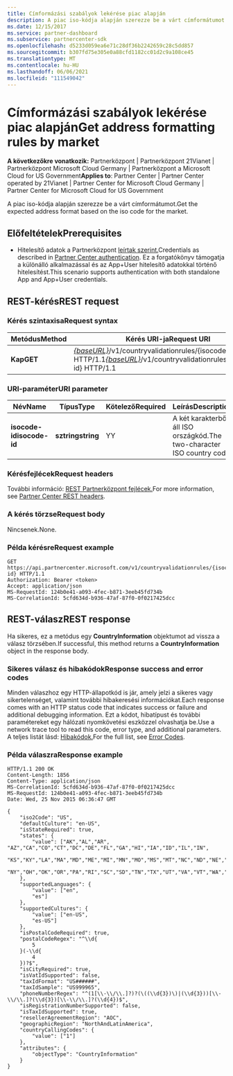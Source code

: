```yaml
---
title: Címformázási szabályok lekérése piac alapján
description: A piac iso-kódja alapján szerezze be a várt címformátumot.
ms.date: 12/15/2017
ms.service: partner-dashboard
ms.subservice: partnercenter-sdk
ms.openlocfilehash: d5233d059ea6e71c28df36b2242659c28c5dd857
ms.sourcegitcommit: b307fd75e305e0a88cfd1182cc01d2c9a108ce45
ms.translationtype: MT
ms.contentlocale: hu-HU
ms.lasthandoff: 06/06/2021
ms.locfileid: "111549042"
---
```

# <a name="get-address-formatting-rules-by-market"></a><span data-ttu-id="65813-103">Címformázási szabályok lekérése piac alapján</span><span class="sxs-lookup"><span data-stu-id="65813-103">Get address formatting rules by market</span></span>

<span data-ttu-id="65813-104">**A következőkre vonatkozik:** Partnerközpont | Partnerközpont 21Vianet | Partnerközpont Microsoft Cloud Germany | Partnerközpont a Microsoft Cloud for US Government</span><span class="sxs-lookup"><span data-stu-id="65813-104">**Applies to**: Partner Center | Partner Center operated by 21Vianet | Partner Center for Microsoft Cloud Germany | Partner Center for Microsoft Cloud for US Government</span></span>


<span data-ttu-id="65813-105">A piac iso-kódja alapján szerezze be a várt címformátumot.</span><span class="sxs-lookup"><span data-stu-id="65813-105">Get the expected address format based on the iso code for the market.</span></span>

## <a name="prerequisites"></a><span data-ttu-id="65813-106">Előfeltételek</span><span class="sxs-lookup"><span data-stu-id="65813-106">Prerequisites</span></span>

- <span data-ttu-id="65813-107">Hitelesítő adatok a Partnerközpont [leírtak szerint.](partner-center-authentication.md)</span><span class="sxs-lookup"><span data-stu-id="65813-107">Credentials as described in [Partner Center authentication](partner-center-authentication.md).</span></span> <span data-ttu-id="65813-108">Ez a forgatókönyv támogatja a különálló alkalmazással és az App+User hitelesítő adatokkal történő hitelesítést.</span><span class="sxs-lookup"><span data-stu-id="65813-108">This scenario supports authentication with both standalone App and App+User credentials.</span></span>

## <a name="rest-request"></a><span data-ttu-id="65813-109">REST-kérés</span><span class="sxs-lookup"><span data-stu-id="65813-109">REST request</span></span>

### <a name="request-syntax"></a><span data-ttu-id="65813-110">Kérés szintaxisa</span><span class="sxs-lookup"><span data-stu-id="65813-110">Request syntax</span></span>

| <span data-ttu-id="65813-111">Metódus</span><span class="sxs-lookup"><span data-stu-id="65813-111">Method</span></span>  | <span data-ttu-id="65813-112">Kérés URI-ja</span><span class="sxs-lookup"><span data-stu-id="65813-112">Request URI</span></span>                                                                                 |
|---------|---------------------------------------------------------------------------------------------|
| <span data-ttu-id="65813-113">**Kap**</span><span class="sxs-lookup"><span data-stu-id="65813-113">**GET**</span></span> | <span data-ttu-id="65813-114">[*{baseURL}*](partner-center-rest-urls.md)/v1/countryvalidationrules/{isocode-id} HTTP/1.1</span><span class="sxs-lookup"><span data-stu-id="65813-114">[*{baseURL}*](partner-center-rest-urls.md)/v1/countryvalidationrules/{isocode-id} HTTP/1.1</span></span> |

### <a name="uri-parameter"></a><span data-ttu-id="65813-115">URI-paraméter</span><span class="sxs-lookup"><span data-stu-id="65813-115">URI parameter</span></span>

| <span data-ttu-id="65813-116">Név</span><span class="sxs-lookup"><span data-stu-id="65813-116">Name</span></span>           | <span data-ttu-id="65813-117">Típus</span><span class="sxs-lookup"><span data-stu-id="65813-117">Type</span></span>       | <span data-ttu-id="65813-118">Kötelező</span><span class="sxs-lookup"><span data-stu-id="65813-118">Required</span></span> | <span data-ttu-id="65813-119">Leírás</span><span class="sxs-lookup"><span data-stu-id="65813-119">Description</span></span>                         |
|----------------|------------|----------|-------------------------------------|
| <span data-ttu-id="65813-120">**isocode-id**</span><span class="sxs-lookup"><span data-stu-id="65813-120">**isocode-id**</span></span> | <span data-ttu-id="65813-121">**sztring**</span><span class="sxs-lookup"><span data-stu-id="65813-121">**string**</span></span> | <span data-ttu-id="65813-122">Y</span><span class="sxs-lookup"><span data-stu-id="65813-122">Y</span></span>        | <span data-ttu-id="65813-123">A két karakterből áll ISO országkód.</span><span class="sxs-lookup"><span data-stu-id="65813-123">The two-character ISO country code.</span></span> |

### <a name="request-headers"></a><span data-ttu-id="65813-124">Kérésfejlécek</span><span class="sxs-lookup"><span data-stu-id="65813-124">Request headers</span></span>

<span data-ttu-id="65813-125">További információ: [REST Partnerközpont fejlécek.](headers.md)</span><span class="sxs-lookup"><span data-stu-id="65813-125">For more information, see [Partner Center REST headers](headers.md).</span></span>

### <a name="request-body"></a><span data-ttu-id="65813-126">A kérés törzse</span><span class="sxs-lookup"><span data-stu-id="65813-126">Request body</span></span>

<span data-ttu-id="65813-127">Nincsenek.</span><span class="sxs-lookup"><span data-stu-id="65813-127">None.</span></span>

### <a name="request-example"></a><span data-ttu-id="65813-128">Példa kérésre</span><span class="sxs-lookup"><span data-stu-id="65813-128">Request example</span></span>

```http
GET https://api.partnercenter.microsoft.com/v1/countryvalidationrules/{isocode-id} HTTP/1.1
Authorization: Bearer <token>
Accept: application/json
MS-RequestId: 124b0e41-a093-4fec-b871-3eeb45fd734b
MS-CorrelationId: 5cfd634d-b936-47af-87f0-0f0217425dcc
```

## <a name="rest-response"></a><span data-ttu-id="65813-129">REST-válasz</span><span class="sxs-lookup"><span data-stu-id="65813-129">REST response</span></span>

<span data-ttu-id="65813-130">Ha sikeres, ez a metódus egy **CountryInformation** objektumot ad vissza a válasz törzsében.</span><span class="sxs-lookup"><span data-stu-id="65813-130">If successful, this method returns a **CountryInformation** object in the response body.</span></span>

### <a name="response-success-and-error-codes"></a><span data-ttu-id="65813-131">Sikeres válasz és hibakódok</span><span class="sxs-lookup"><span data-stu-id="65813-131">Response success and error codes</span></span>

<span data-ttu-id="65813-132">Minden válaszhoz egy HTTP-állapotkód is jár, amely jelzi a sikeres vagy sikertelenséget, valamint további hibakeresési információkat.</span><span class="sxs-lookup"><span data-stu-id="65813-132">Each response comes with an HTTP status code that indicates success or failure and additional debugging information.</span></span> <span data-ttu-id="65813-133">Ezt a kódot, hibatípust és további paramétereket egy hálózati nyomkövetési eszközzel olvashatja be.</span><span class="sxs-lookup"><span data-stu-id="65813-133">Use a network trace tool to read this code, error type, and additional parameters.</span></span> <span data-ttu-id="65813-134">A teljes listát lásd: [Hibakódok.](error-codes.md)</span><span class="sxs-lookup"><span data-stu-id="65813-134">For the full list, see [Error Codes](error-codes.md).</span></span>

### <a name="response-example"></a><span data-ttu-id="65813-135">Példa válaszra</span><span class="sxs-lookup"><span data-stu-id="65813-135">Response example</span></span>

```http
HTTP/1.1 200 OK
Content-Length: 1856
Content-Type: application/json
MS-CorrelationId: 5cfd634d-b936-47af-87f0-0f0217425dcc
MS-RequestId: 124b0e41-a093-4fec-b871-3eeb45fd734b
Date: Wed, 25 Nov 2015 06:36:47 GMT

{
    "iso2Code": "US",
    "defaultCulture": "en-US",
    "isStateRequired": true,
    "states": {
        "value": ["AK","AL","AR", "AZ","CA","CO","CT","DC","DE","FL","GA","HI","IA","ID","IL","IN",
        "KS","KY","LA","MA","MD","ME","MI","MN","MO","MS","MT","NC","ND","NE","NH","NJ","NM","NV",
        "NY","OH","OK","OR","PA","RI","SC","SD","TN","TX","UT","VA","VT","WA","WI","WV","WY"]
    },
    "supportedLanguages": {
        "value": ["en",
        "es"]
    },
    "supportedCultures": {
        "value": ["en-US",
        "es-US"]
    },
    "isPostalCodeRequired": true,
    "postalCodeRegex": "^\\d{
        5
    }(-\\d{
        4
    })?$",
    "isCityRequired": true,
    "isVatIdSupported": false,
    "taxIdFormat": "US######",
    "taxIdSample": "US999965",
    "phoneNumberRegex": "^(1[\\-\\/\\.]?)?(\((\\d{3})\)|(\\d{3}))[\\-\\/\\.]?(\\d{3})[\\-\\/\\.]?(\\d{4})$",
    "isRegistrationNumberSupported": false,
    "isTaxIdSupported": true,
    "resellerAgreementRegion": "AOC",
    "geographicRegion": "NorthAndLatinAmerica",
    "countryCallingCodes": {
        "value": ["1"]
    },
    "attributes": {
        "objectType": "CountryInformation"
    }
}
```
